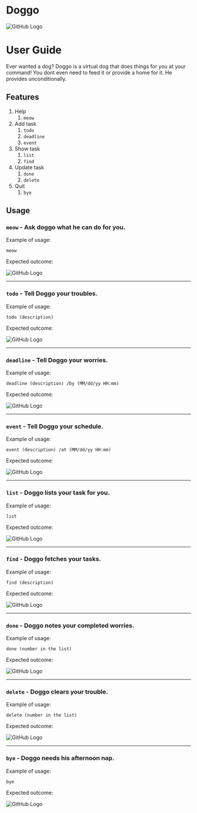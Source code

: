 # Doggo
![GitHub Logo](Ui.png)

# User Guide
Ever wanted a dog? Doggo is a virtual dog that does things for you at your command!
You dont even need to feed it or provide a home for it. He provides unconditionally.
 
## Features 
1. Help
    1. `meow`
1. Add task
   1. `todo`
   1. `deadline`
   1. `event`
1. Show task
   1. `list`
   1. `find`
1. Update task
    1. `done`
    1. `delete`
1. Quit
    1. `bye`

## Usage

### `meow` - Ask doggo what he can do for you.

Example of usage: 

`meow`

Expected outcome:

![GitHub Logo](../assets/meow.png)
<hr>

### `todo` - Tell Doggo your troubles.

Example of usage: 

`todo (description)`

Expected outcome:

![GitHub Logo](../assets/todo.png)

<hr>

### `deadline` - Tell Doggo your worries.

Example of usage: 

`deadline (description) /by (MM/dd/yy HH:mm)`

Expected outcome:

![GitHub Logo](../assets/deadline.png)
<hr>

### `event` - Tell Doggo your schedule.

Example of usage: 

`event (description) /at (MM/dd/yy HH:mm)`

Expected outcome:

![GitHub Logo](../assets/event.png)
<hr>

### `list` - Doggo lists your task for you.

Example of usage: 

`list`

Expected outcome:

![GitHub Logo](../assets/list.png)
<hr>

### `find` - Doggo fetches your tasks.

Example of usage: 

`find (description)`

Expected outcome:

![GitHub Logo](../assets/find.png)
<hr>

### `done` - Doggo notes your completed worries.

Example of usage: 

`done (number in the list)`

Expected outcome:

![GitHub Logo](../assets/done.png)
<hr>

### `delete` - Doggo clears your trouble.

Example of usage: 

`delete (number in the list)`

Expected outcome:

![GitHub Logo](../assets/delete.png)
<hr>

### `bye` - Doggo needs his afternoon nap.

Example of usage: 

`bye`

Expected outcome:

![GitHub Logo](../assets/bye.png)
